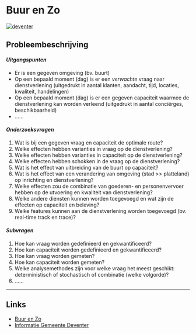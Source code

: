 # Buur en Zo

[![deventer](image.gif)](https://buurenzo.github.io/deventerdemo/)

## Probleembeschrijving

#### *Uitgangspunten*

- Er is een gegeven omgeving (bv. buurt)
- Op een bepaald moment (dag) is er een *verwachte* vraag naar dienstverlening (uitgedrukt in aantal klanten, aandacht, tijd, locaties, kwaliteit, handelingen)
- Op een bepaald moment (dag) is er een gegeven capaciteit waarmee de dienstverlening kan worden verleend (uitgedrukt in aantal conciërges, beschikbaarheid)
- ......

#### *Onderzoeksvragen*

1. Wat is bij een gegeven vraag en capaciteit de optimale route?
2. Welke effecten hebben varianties in vraag op de dienstverlening?
3. Welke effecten hebben varianties in capaciteit op de dienstverlening?
4. Welke effecten hebben schokken in de vraag op de dienstverlening?
5. Wat is het effect van uitbreiding van de buurt op capaciteit?
6. Wat is het effect van een verandering van omgeving (stad >> platteland) op inrichting en dienstverlening?
7. Welke effecten zou de combinatie van goederen- en personenvervoer hebben op de utvoering en kwaliteit van dienstverlening?
8. Welke andere diensten kunnen worden toegevoegd en wat zijn de effecten op capaciteit en beleving?
9. Welke features kunnen aan de dienstverlening worden toegevoegd (bv. real-time track en trace)?

#### *Subvragen*

1. Hoe kan vraag worden gedefinieerd en gekwantificeerd?
2. Hoe kan capaciteit worden gedefinieerd en gekwantificeerd?
3. Hoe kan vraag worden gemeten?
4. Hoe kan capaciteit worden gemeten?
5. Welke analysemethodes zijn voor welke vraag het meest geschikt: deterministisch of stochastisch of combinatie (welke volgorde)?
6. ......

----
## Links
- [Buur en Zo](buurenzo.nl)
- [Informatie Gemeente Deventer](https://www.deventerwijzer.nl/is/organisatie/200533/buur-en-zo)
